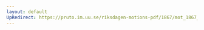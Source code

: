 ```yaml
---
layout: default
UpRedirect: https://pruto.im.uu.se/riksdagen-motions-pdf/1867/mot_1867__ak__98/mot_1867__ak__98-001.pdf
---
```

